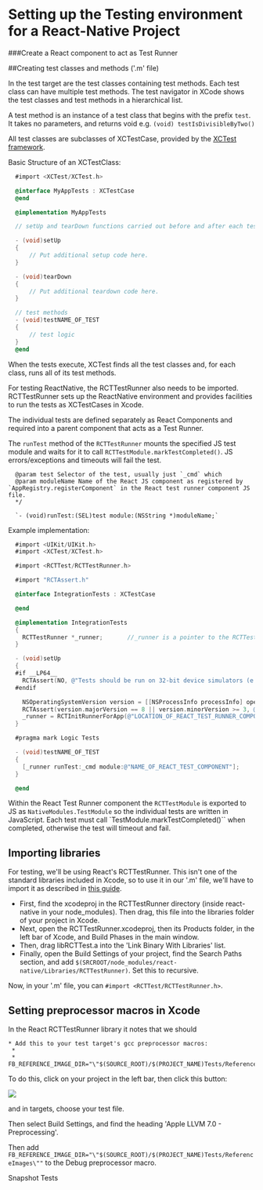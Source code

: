 # Setting up the Testing environment for a React-Native Project


###Create a React component to act as Test Runner



##Creating test classes and methods ('.m' file)

In the test target are the test classes containing test methods. Each test class can have multiple test methods.  The test navigator in XCode shows the test classes and test methods in a hierarchical list.

A test method is an instance of a test class that begins with the prefix `test`. It takes no parameters, and returns void e.g. `(void) testIsDivisibleByTwo()`

All test classes are subclasses of XCTestCase, provided by the [XCTest framework](https://developer.apple.com/library/ios/documentation/DeveloperTools/Conceptual/testing_with_xcode/testing_1_quick_start/testing_1_quick_start.html#//apple_ref/doc/uid/TP40014132-CH2-SW1).

Basic Structure of an XCTestClass:

```objectivec
  #import <XCTest/XCTest.h>

  @interface MyAppTests : XCTestCase
  @end

  @implementation MyAppTests

  // setUp and tearDown functions carried out before and after each test respectively

  - (void)setUp
  {
      // Put additional setup code here.
  }

  - (void)tearDown
  {
      // Put additional teardown code here.
  }

  // test methods
  - (void)testNAME_OF_TEST
  {
      // test logic
  }
  @end
```

When the tests execute, XCTest finds all the test classes and, for each class, runs all of its test methods.

For testing ReactNative, the RCTTestRunner also needs to be imported.  RCTTestRunner sets up the ReactNative environment and provides facilities to run the tests as XCTestCases in Xcode.

The individual tests are defined separately as React Components and required into a parent component that acts as a Test Runner.

The `runTest` method of the `RCTTestRunner` mounts the specified JS test module and waits for it to call `RCTTestModule.markTestCompleted()`. JS errors/exceptions and timeouts will fail the test.

```
  @param test Selector of the test, usually just `_cmd` which
  @param moduleName Name of the React JS component as registered by `AppRegistry.registerComponent` in the React test runner component JS file.
  */

  `- (void)runTest:(SEL)test module:(NSString *)moduleName;`
```

Example implementation:

```objectivec
  #import <UIKit/UIKit.h>
  #import <XCTest/XCTest.h>

  #import <RCTTest/RCTTestRunner.h>

  #import "RCTAssert.h"

  @interface IntegrationTests : XCTestCase

  @end

  @implementation IntegrationTests
  {
    RCTTestRunner *_runner;       //_runner is a pointer to the RCTTestRunner
  }

  - (void)setUp
  {
  #if __LP64__
    RCTAssert(NO, @"Tests should be run on 32-bit device simulators (e.g. iPhone 5)");
  #endif

    NSOperatingSystemVersion version = [[NSProcessInfo processInfo] operatingSystemVersion];
    RCTAssert(version.majorVersion == 8 || version.minorVersion >= 3, @"Tests should be run on iOS 8.3+, found %zd.%zd.%zd", version.majorVersion, version.minorVersion, version.patchVersion);
    _runner = RCTInitRunnerForApp(@"LOCATION_OF_REACT_TEST_RUNNER_COMPONENT", nil);
  }

  #pragma mark Logic Tests

  - (void)testNAME_OF_TEST
  {
    [_runner runTest:_cmd module:@"NAME_OF_REACT_TEST_COMPONENT"];  
  }

  @end
```

Within the React Test Runner component the `RCTTestModule` is exported to JS as `NativeModules.TestModule` so the individual tests are written in JavaScript. Each test must call `TestModule.markTestCompleted()`` when completed, otherwise the test will timeout and fail.


## Importing libraries

For testing, we'll be using React's RCTTestRunner. This isn't one of the standard libraries included in Xcode, so to use it in our '.m' file, we'll have to import it as described in [this guide](https://facebook.github.io/react-native/docs/linking-libraries-ios.html#content).  
* First, find the xcodeproj in the RCTTestRunner directory (inside react-native in your node_modules). Then drag, this file into the libraries folder of your project in Xcode.
* Next, open the RCTTestRunner.xcodeproj, then its Products folder, in the left bar of Xcode, and Build Phases in the main window.
* Then, drag libRCTTest.a into the 'Link Binary With Libraries' list.
* Finally, open the Build Settings of your project, find the Search Paths section, and add `$(SRCROOT/node_modules/react-native/Libraries/RCTTestRunner)`. Set this to recursive.

Now, in your '.m' file, you can `#import <RCTTest/RCTTestRunner.h>`.

## Setting preprocessor macros in Xcode

In the React RCTTestRunner library it notes that we should
```
* Add this to your test target's gcc preprocessor macros:
 *
 *   FB_REFERENCE_IMAGE_DIR="\"$(SOURCE_ROOT)/$(PROJECT_NAME)Tests/ReferenceImages\""
 ```
 To do this, click on your project in the left bar, then click this button:

 ![](http://i.imgur.com/C4N6MsR.png?1)

and in targets, choose your test file.

Then select Build Settings, and find the heading 'Apple LLVM 7.0 - Preprocessing'.

Then add `FB_REFERENCE_IMAGE_DIR="\"$(SOURCE_ROOT)/$(PROJECT_NAME)Tests/ReferenceImages\""` to the Debug preprocessor macro.



Snapshot Tests
